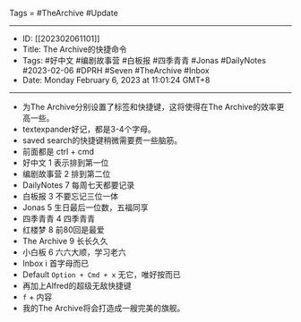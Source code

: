 Tags = #TheArchive #Update

- --
- ID: [[202302061101]]
- Title: The Archive的快捷命令
- Tags: #好中文 #编剧故事营 #白板报 #四季青青 #Jonas #DailyNotes #2023-02-06  #DPRH #Seven #TheArchive #Inbox
- Date: Monday February 6, 2023 at 11:01:24 GMT+8
- --
- 为The Archive分别设置了标签和快捷键，这将使得在The Archive的效率更高一些。
- textexpander好记，都是3-4个字母。
- saved search的快捷键稍微需要费一些脑筋。
- 前面都是 ctrl + cmd 
- 好中文  1 表示排到第一位
- 编剧故事营 2 排到第二位
- DailyNotes  7 每周七天都要记录
- 白板报 3 不要忘记三位一体
- Jonas 5 生日最后一位数，五福同享
- 四季青青 4 四季青青
- 红楼梦 8 前80回是最爱
- The Archive 9 长长久久
- 小白板 6 六六大顺，学习老六
- Inbox i 首字母而已
- Default  `Option + Cmd + x` 无它，唯好按而已
- 再加上Alfred的超级无敌快捷键 
- `f` + 内容
- 我的The Archive将会打造成一艘完美的旗舰。
